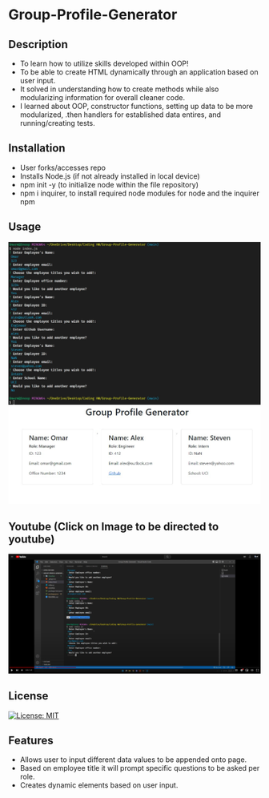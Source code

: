 # Group-Profile-Generator

## Description
- To learn how to utilize skills developed within OOP!
- To be able to create HTML dynamically through an application based on user input.
- It solved in understanding how to create methods while also modularizing information for overall cleaner code. 
- I learned about OOP, constructor functions, setting up data to be more modularized, .then handlers for established data entires, and running/creating tests.

## Installation
- User forks/accesses repo
- Installs Node.js (if not already installed in local device)
- npm init -y (to initialize node within the file repository)
- npm i inquirer, to install required node modules for node and the inquirer npm

## Usage 
![screenshot1](https://raw.githubusercontent.com/omousa98/Group-Profile-Generator/main/Develop/Finished.jpg)
![screenshot2](https://raw.githubusercontent.com/omousa98/Group-Profile-Generator/main/Develop/Website.jpg)

## Youtube (Click on Image to be directed to youtube)

[![Group Profile Gen Walkthrough](https://github.com/omousa98/Group-Profile-Generator/blob/main/Develop/youtube.jpg?raw=true)](https://www.youtube.com/watch?v=QJm79unh-Ws)


## License
[![License: MIT](https://img.shields.io/badge/License-MIT-yellow.svg)](https://opensource.org/licenses/MIT)

## Features
- Allows user to input different data values to be appended onto page.
- Based on employee title it will prompt specific questions to be asked per role. 
- Creates dynamic elements based on user input. 
